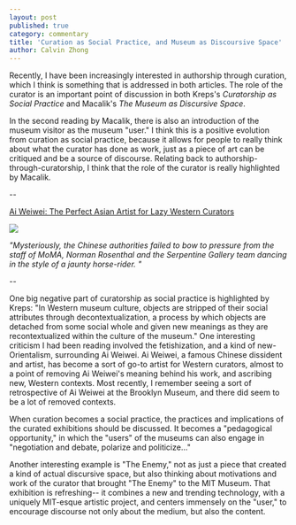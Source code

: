 ```yaml
---
layout: post
published: true
category: commentary
title: 'Curation as Social Practice, and Museum as Discoursive Space'
author: Calvin Zhong
---
```

Recently, I have been increasingly interested in authorship through curation, which I think is something that is addressed in both articles. The role of the curator is an important point of discussion in both Kreps's _Curatorship as Social Practice_ and Macalik's _The Museum as Discursive Space_. 

In the second reading by Macalik, there is also an introduction of the museum visitor as the museum "user." I think this is a positive evolution from curation as social practice, because it allows for people to really think about what the curator has done as work, just as a piece of art can be critiqued and be a source of discourse. Relating back to authorship-through-curatorship, I think that the role of the curator is really highlighted by Macalik.

--

[Ai Weiwei: The Perfect Asian Artist for Lazy Western Curators](https://www.spectator.co.uk/2015/08/ai-weiwei-the-perfect-asian-artist-for-lazy-western-curators/)

![]({{site.baseurl}}/https://spectator.imgix.net/content/uploads/2015/08/weiweiSUM3_1927406b.jpg?auto=compress,enhance,format&crop=faces,entropy,edges&fit=crop&w=620&h=388)

_"Mysteriously, the Chinese authorities failed to bow to pressure from the staff of MoMA, Norman Rosenthal and the Serpentine Gallery team dancing in the style of a jaunty horse-rider. "_

--

One big negative part of curatorship as social practice is highlighted by Kreps: "In Western museum culture, objects are stripped of their social attributes through decontextualization, a process by which objects are detached from some social whole and given new meanings as they are recontextualized within the culture of the museum." One interesting criticism I had been reading involved the fetishization, and a kind of new-Orientalism, surrounding Ai Weiwei. Ai Weiwei, a famous Chinese dissident and artist, has become a sort of go-to artist for Western curators, almost to a point of removing Ai Weiwei's meaning behind his work, and ascribing new, Western contexts. Most recently, I remember seeing a sort of retrospective of Ai Weiwei at the Brooklyn Museum, and there did seem to be a lot of removed contexts.

When curation becomes a social practice, the practices and implications of the curated exhibitions should be discussed. It becomes a "pedagogical opportunity," in which the "users" of the museums can also engage in "negotiation and debate, polarize and politicize..." 

Another interesting example is "The Enemy," not as just a piece that created a kind of actual discursive space, but also thinking about motivations and work of the curator that brought "The Enemy" to the MIT Museum. That exhibition is refreshing-- it combines a new and trending technology, with a uniquely MIT-esque artistic project, and centers immensely on the "user," to encourage discourse not only about the medium, but also the content. 
